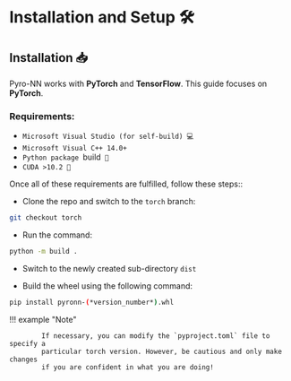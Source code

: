 #  Installation and Setup 🛠️

## Installation 📥

Pyro-NN works with **PyTorch** and **TensorFlow**. This guide focuses on **PyTorch**.  
### Requirements:
* `Microsoft Visual Studio (for self-build) 💻`
* `Microsoft Visual C++ 14.0+`
* `Python package `build` 🐍`
* `CUDA >10.2 🚀`

Once all of these requirements are fulfilled, follow these steps::

* Clone the repo and switch to the `torch` branch:
```bash
git checkout torch
```

* Run the command: 
```bash
python -m build . 
```

* Switch to the newly created sub-directory `dist`


* Build the wheel using the following command: 
```bash
pip install pyronn-(*version_number*).whl
```




!!! example "Note"

            If necessary, you can modify the `pyproject.toml` file to specify a 
            particular torch version. However, be cautious and only make changes 
            if you are confident in what you are doing!


